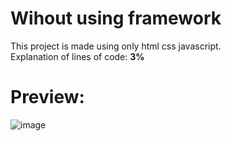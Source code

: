 # Wihout using framework
This project is made using only html css javascript. <br>
Explanation of lines of code: **3%**

# Preview: <br>
![image](https://user-images.githubusercontent.com/57764588/131651893-8512d858-750d-4793-8a3e-0d6fc013372a.png)
